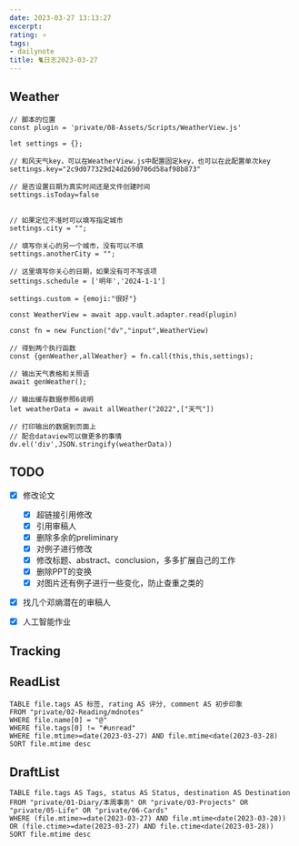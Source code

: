 ```yaml
---
date: 2023-03-27 13:13:27
excerpt: 
rating: ⭐️
tags: 
- dailynote
title: 🐈日志2023-03-27
---
```


## Weather

```dataviewjs
// 脚本的位置
const plugin = 'private/08-Assets/Scripts/WeatherView.js'

let settings = {};

// 和风天气key，可以在WeatherView.js中配置固定key，也可以在此配置单次key
settings.key="2c9d077329d24d2690706d58af98b873"

// 是否设置日期为真实时间还是文件创建时间
settings.isToday=false


// 如果定位不准时可以填写指定城市
settings.city = "";

// 填写你关心的另一个城市，没有可以不填
settings.anotherCity = "";

// 这里填写你关心的日期，如果没有可不写该项
settings.schedule = ['明年','2024-1-1']

settings.custom = {emoji:"很好"}

const WeatherView = await app.vault.adapter.read(plugin)

const fn = new Function("dv","input",WeatherView)

// 得到两个执行函数
const {genWeather,allWeather} = fn.call(this,this,settings);

// 输出天气表格和关照语
await genWeather();

// 输出缓存数据参照6说明
let weatherData = await allWeather("2022",["天气"])

// 打印输出的数据到页面上
// 配合dataview可以做更多的事情
dv.el('div',JSON.stringify(weatherData))
```


## TODO
- [x] 修改论文
    - [x] 超链接引用修改
    - [x] 引用审稿人
    - [x] 删除多余的preliminary
    - [x] 对例子进行修改
    - [x] 修改标题、abstract、conclusion，多多扩展自己的工作
    - [x] 删除PPT的变换
    - [x] 对图片还有例子进行一些变化，防止查重之类的
- [x] 找几个邓熵潜在的审稿人
- [x] 人工智能作业


## Tracking


## ReadList 
<!--此处显示今日已阅读文献-->
```dataview
TABLE file.tags AS 标签, rating AS 评分, comment AS 初步印象
FROM "private/02-Reading/mdnotes"
WHERE file.name[0] = "@"
WHERE file.tags[0] != "#unread"
WHERE file.mtime>=date(2023-03-27) AND file.mtime<date(2023-03-28)
SORT file.mtime desc
```

## DraftList
<!--此处显示今日新增或修改的草稿或其它非文献笔记文件-->

```dataview
TABLE file.tags AS Tags, status AS Status, destination AS Destination
FROM "private/01-Diary/本周事务" OR "private/03-Projects" OR "private/05-Life" OR "private/06-Cards"
WHERE (file.mtime>=date(2023-03-27) AND file.mtime<date(2023-03-28)) OR (file.ctime>=date(2023-03-27) AND file.ctime<date(2023-03-28))
SORT file.mtime desc
```